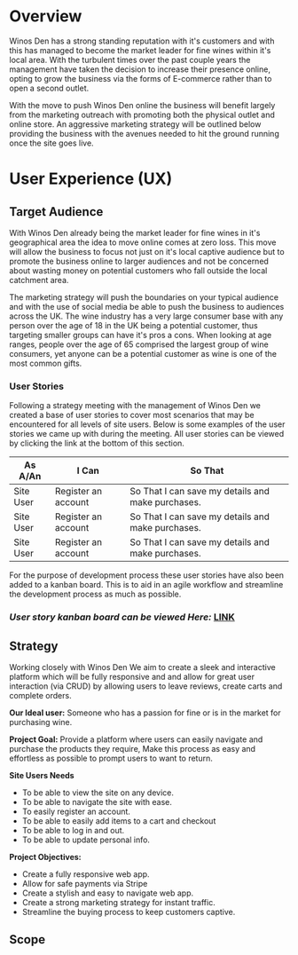 # Overview 
Winos Den has a strong standing reputation with it's customers and with this has managed to become the market leader for fine wines within it's local area. With the turbulent times over the past couple years the management have taken the decision to increase their presence online, opting to grow the business via the forms of E-commerce rather than to open a second outlet. 

With the move to push Winos Den online the business will benefit largely from the marketing outreach with promoting both the physical outlet and online store. An aggressive marketing strategy will be outlined below providing the business with the avenues needed to hit the ground running once the site goes live. 


#  User Experience (UX)

## Target Audience 

With Winos Den already being the market leader for fine wines in it's geographical area the idea to move online comes at zero loss. This move will allow the business to focus not just on it's local captive audience but to promote the business online to larger audiences and not be concerned about wasting money on potential customers who fall outside the local catchment area. 

The marketing strategy will push the boundaries on your typical audience and with the use of social media be able to push the business to audiences across the UK. The wine industry has a very large consumer base with any person over the age of 18 in the UK being a potential customer, thus targeting smaller groups can have it's pros a cons. When looking at age ranges, people over the age of 65 comprised the largest group of wine consumers, yet anyone can be a potential customer as wine is one of the most common gifts.

### User Stories

Following a strategy meeting with the management of Winos Den we created a base of user stories to cover most scenarios that may be encountered for all levels of site users. Below is some examples of the user stories we came up with during the meeting. All user stories can be viewed by clicking the link at the bottom of this section. 

| As A/An | I Can | So That|
| --- | ------ | ------ |
| Site User | Register an account | So That I can save my details and make purchases. |
| Site User | Register an account | So That I can save my details and make purchases. |
| Site User | Register an account | So That I can save my details and make purchases. |


For the purpose of development process these user stories have also been added to a kanban board. This is to aid in an agile workflow and streamline the development process as much as possible. 

### *User story kanban board can be viewed Here:* [LINK](https://github.com/roomacarthur/winos-den/projects/1)

## Strategy 

Working closely with Winos Den We aim to create a sleek and interactive platform which will be fully responsive and and allow for great user interaction (via CRUD) by allowing users to leave reviews, create carts and complete orders. 

**Our Ideal user:** Someone who has a passion for fine or is in the market for purchasing wine.

**Project Goal:** Provide a platform where users can easily navigate and purchase the products they require, Make this process as easy and effortless as possible to prompt users to want to return.

**Site Users Needs**

+ To be able to view the site on any device.
+ To be able to navigate the site with ease.
+ To easily register an account.
+ To be able to easily add items to a cart and checkout
+ To be able to log in and out.
+ To be able to update personal info.

**Project Objectives:**

+ Create a fully responsive web app. 
+ Allow for safe payments via Stripe
+ Create a stylish and easy to navigate web app.
+ Create a strong marketing strategy for instant traffic.
+ Streamline the buying process to keep customers captive. 


## Scope